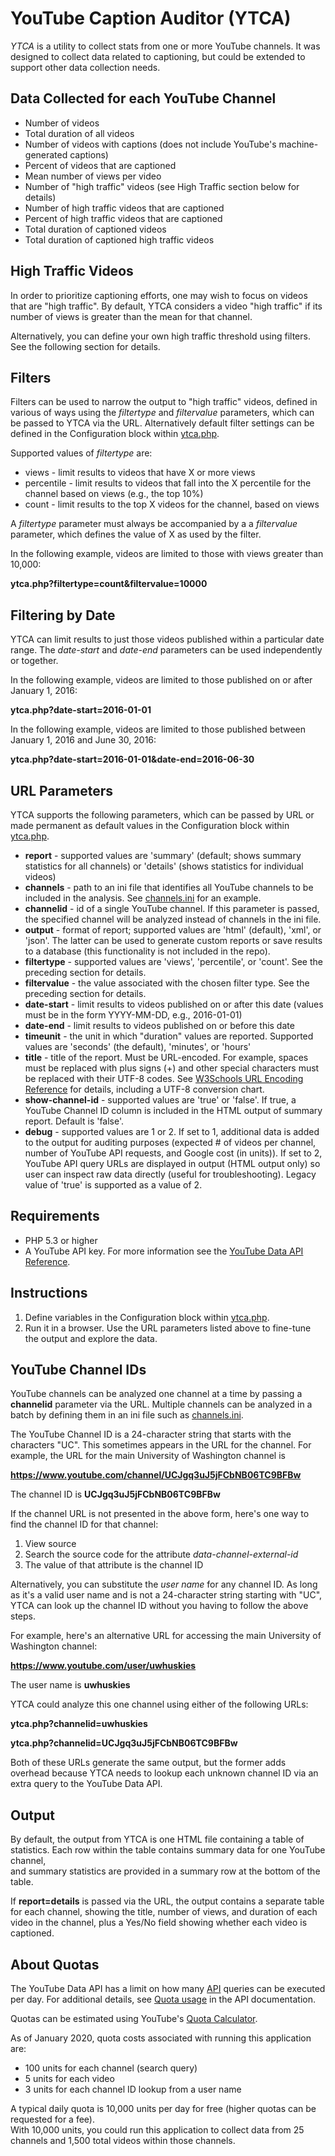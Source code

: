 YouTube Caption Auditor (YTCA)
==============================

*YTCA* is a utility to collect stats from one or more YouTube channels. 
It was designed to collect data related to captioning, but could be extended 
to support other data collection needs.  

Data Collected for each YouTube Channel
---------------------------------------

* Number of videos
* Total duration of all videos
* Number of videos with captions (does not include YouTube's machine-generated captions)
* Percent of videos that are captioned
* Mean number of views per video 
* Number of "high traffic" videos (see High Traffic section below for details)
* Number of high traffic videos that are captioned 
* Percent of high traffic videos that are captioned
* Total duration of captioned videos 
* Total duration of captioned high traffic videos 

High Traffic Videos
-------------------

In order to prioritize captioning efforts, one may wish to focus on videos that are "high traffic". 
By default, YTCA considers a video "high traffic" if its number of views is greater than the 
mean for that channel. 

Alternatively, you can define your own high traffic threshold using filters. 
See the following section for details. 

Filters
-------------------
Filters can be used to narrow the output to "high traffic" videos, defined in various of ways 
using the *filtertype* and *filtervalue* parameters, which can be passed to YTCA via the URL. 
Alternatively default filter settings can be defined in the Configuration block within [ytca.php][].

Supported values of *filtertype* are: 

* views - limit results to videos that have X or more views
* percentile - limit results to videos that fall into the X percentile for the channel based on views (e.g., the top 10%)
* count - limit results to the top X videos for the channel, based on views

A *filtertype* parameter must always be accompanied by a a *filtervalue* parameter, which defines the value of X as used 
by the filter. 

In the following example, videos are limited to those with views greater than 10,000: 

**ytca.php?filtertype=count&filtervalue=10000**


Filtering by Date
-------------------

YTCA can limit results to just those videos published within a particular date range. 
The *date-start* and *date-end* parameters can be used independently or together. 

In the following example, videos are limited to those published on or after January 1, 2016: 

**ytca.php?date-start=2016-01-01**

In the following example, videos are limited to those published between January 1, 2016 and June 30, 2016: 

**ytca.php?date-start=2016-01-01&date-end=2016-06-30**


URL Parameters
-------------------
YTCA supports the following parameters, which can be passed by URL or made permanent as default values 
in the Configuration block within [ytca.php][]. 

* **report** - supported values are 'summary' (default; shows summary statistics for all channels) or 'details' (shows statistics for individual videos)
* **channels** - path to an ini file that identifies all YouTube channels to be included in the analysis. See [channels.ini][] for an example.  
* **channelid** - id of a single YouTube channel. If this parameter is passed, the specified channel will be analyzed instead of channels in the ini file. 
* **output** - format of report; supported values are 'html' (default), 'xml', or 'json'. The latter can be used to generate custom reports or save results to a database (this functionality is not included in the repo).
* **filtertype** - supported values are 'views', 'percentile', or 'count'. See the preceding section for details. 
* **filtervalue** - the value associated with the chosen filter type. See the preceding section for details. 
* **date-start** - limit results to videos published on or after this date (values must be in the form YYYY-MM-DD, e.g., 2016-01-01)
* **date-end** - limit results to videos published on or before this date 
* **timeunit** - the unit in which "duration" values are reported. Supported values are 'seconds' (the default), 'minutes', or 'hours'
* **title** - title of the report. Must be URL-encoded. For example, spaces must be replaced with plus signs (+) and other special characters must be replaced with their UTF-8 codes. See [W3Schools URL Encoding Reference][] for details, including a UTF-8 conversion chart.  
* **show-channel-id** - supported values are 'true' or 'false'. If true, a YouTube Channel ID column is included in the HTML output of summary report. Default is 'false'.
* **debug** - supported values are 1 or 2.  If set to 1, additional data is added to the output for auditing purposes (expected # of videos per channel, number of YouTube API requests, and Google cost (in units)). If set to 2, YouTube API query URLs are displayed in output (HTML output only) so user can inspect raw data directly (useful for troubleshooting). Legacy value of 'true' is supported as a value of 2. 


Requirements
------------

* PHP 5.3 or higher 
* A YouTube API key. For more information see the [YouTube Data API Reference][]. 
    

Instructions
------------

1. Define variables in the Configuration block within [ytca.php][].  
2. Run it in a browser. Use the URL parameters listed above to fine-tune the output and explore the data.  

YouTube Channel IDs
-------------------

YouTube channels can be analyzed one channel at a time by passing a **channelid** parameter via the URL. 
Multiple channels can be analyzed in a batch by defining them in an ini file such as [channels.ini][]. 

The YouTube Channel ID is a 24-character string that starts with the characters "UC". 
This sometimes appears in the URL for the channel. 
For example, the URL for the main University of Washington channel is 

**https://www.youtube.com/channel/UCJgq3uJ5jFCbNB06TC9BFBw** 

The channel ID is **UCJgq3uJ5jFCbNB06TC9BFBw**

If the channel URL is not presented in the above form, here's one way to 
find the channel ID for that channel: 

1. View source 
2. Search the source code for the attribute *data-channel-external-id*
3. The value of that attribute is the channel ID 

Alternatively, you can substitute the *user name* for any channel ID.
As long as it's a valid user name and is not a 24-character string starting with "UC", 
YTCA can look up the channel ID without you having to follow the above steps. 

For example, here's an alternative URL for accessing the main University of Washington channel: 

**https://www.youtube.com/user/uwhuskies** 
 
The user name is **uwhuskies** 

YTCA could analyze this one channel using either of the following URLs: 

**ytca.php?channelid=uwhuskies** 

**ytca.php?channelid=UCJgq3uJ5jFCbNB06TC9BFBw** 

Both of these URLs generate the same output, but the former adds overhead because YTCA needs to 
lookup each unknown channel ID via an extra query to the YouTube Data API.  

Output
------

By default, the output from YTCA is one HTML file containing a table of statistics. 
Each row within the table contains summary data for one YouTube channel,  
and summary statistics are provided in a summary row at the bottom of the table. 
 
If **report=details** is passed via the URL, the output contains a separate table 
for each channel, showing the title, number of views, and duration of each video in the channel, 
plus a Yes/No field showing whether each video is captioned. 

About Quotas
------------

The YouTube Data API has a limit on how many [API][] queries can be executed per day. 
For additional details, see [Quota usage][] in the API documentation.

Quotas can be estimated using YouTube's [Quota Calculator][].  

As of January 2020, quota costs associated with running this application are:
* 100 units for each channel (search query) 
* 5 units for each video 
* 3 units for each channel ID lookup from a user name

A typical daily quota is 10,000 units per day for free (higher quotas can be requested for a fee).  
With 10,000 units, you could run this application to collect data from 25 channels and 1,500 total videos within those channels.   
 
 
[YouTube Data API Reference]: https://developers.google.com/youtube/v3/docs/
[Quota Usage]: https://developers.google.com/youtube/v3/getting-started#quota
[Quota Calculator]: https://developers.google.com/youtube/v3/determine_quota_cost
[W3Schools URL Encoding Reference]: https://www.w3schools.com/tags/ref_urlencode.asp
[channels.ini]: channels.ini
[ytca.php]: ytca.php
[API]: https://www.scaler.com/topics/api-full-form/
